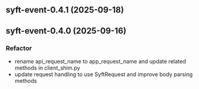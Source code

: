 ## syft-event-0.4.1 (2025-09-18)

## syft-event-0.4.0 (2025-09-16)

### Refactor

- rename api_request_name to app_request_name and update related methods in client_shim.py
- update request handling to use SyftRequest and improve body parsing methods

